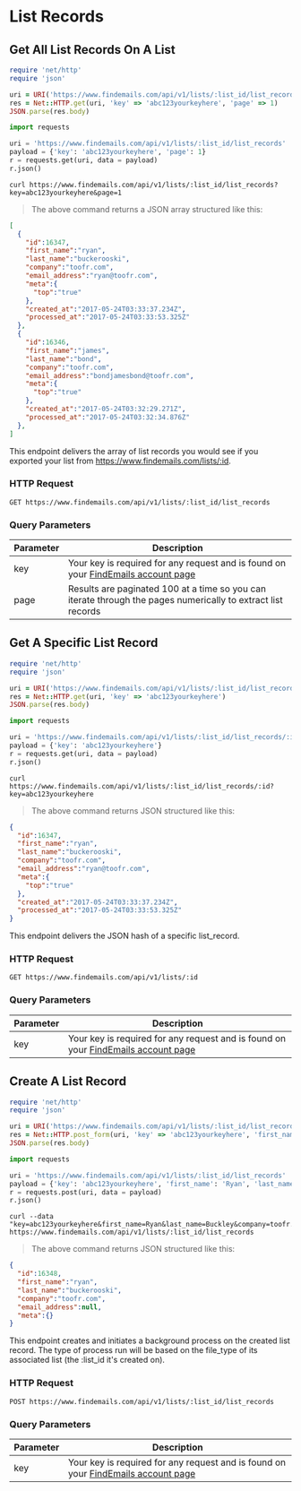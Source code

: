 # List Records

## Get All List Records On A List

```ruby
require 'net/http'
require 'json'

uri = URI('https://www.findemails.com/api/v1/lists/:list_id/list_records')
res = Net::HTTP.get(uri, 'key' => 'abc123yourkeyhere', 'page' => 1)
JSON.parse(res.body)
```

```python
import requests

uri = 'https://www.findemails.com/api/v1/lists/:list_id/list_records'
payload = {'key': 'abc123yourkeyhere', 'page': 1}
r = requests.get(uri, data = payload)
r.json()
```

```shell
curl https://www.findemails.com/api/v1/lists/:list_id/list_records?key=abc123yourkeyhere&page=1
```

> The above command returns a JSON array structured like this:

```json
[
  {
    "id":16347, 
    "first_name":"ryan", 
    "last_name":"buckerooski",
    "company":"toofr.com",
    "email_address":"ryan@toofr.com",
    "meta":{
      "top":"true"
    },
    "created_at":"2017-05-24T03:33:37.234Z",
    "processed_at":"2017-05-24T03:33:53.325Z"
  },
  {
    "id":16346,
    "first_name":"james",
    "last_name":"bond",
    "company":"toofr.com",
    "email_address":"bondjamesbond@toofr.com",
    "meta":{
      "top":"true"
    },
    "created_at":"2017-05-24T03:32:29.271Z",
    "processed_at":"2017-05-24T03:32:34.876Z"
  },
]
```

This endpoint delivers the array of list records you would see if you exported your list from https://www.findemails.com/lists/:id.

### HTTP Request

`GET https://www.findemails.com/api/v1/lists/:list_id/list_records`

### Query Parameters

Parameter | Description
--------- | -----------
key | Your key is required for any request and is found on your [FindEmails account page](https://www.findemails.com/account)
page | Results are paginated 100 at a time so you can iterate through the pages numerically to extract list records

## Get A Specific List Record

```ruby
require 'net/http'
require 'json'

uri = URI('https://www.findemails.com/api/v1/lists/:list_id/list_records/:id')
res = Net::HTTP.get(uri, 'key' => 'abc123yourkeyhere')
JSON.parse(res.body)
```

```python
import requests

uri = 'https://www.findemails.com/api/v1/lists/:list_id/list_records/:id'
payload = {'key': 'abc123yourkeyhere'}
r = requests.get(uri, data = payload)
r.json()
```

```shell
curl https://www.findemails.com/api/v1/lists/:list_id/list_records/:id?key=abc123yourkeyhere
```

> The above command returns JSON structured like this:

```json
{
  "id":16347, 
  "first_name":"ryan", 
  "last_name":"buckerooski",
  "company":"toofr.com",
  "email_address":"ryan@toofr.com",
  "meta":{
    "top":"true"
  },
  "created_at":"2017-05-24T03:33:37.234Z",
  "processed_at":"2017-05-24T03:33:53.325Z"
}
```

This endpoint delivers the JSON hash of a specific list_record.

### HTTP Request

`GET https://www.findemails.com/api/v1/lists/:id`

### Query Parameters

Parameter | Description
--------- | -----------
key | Your key is required for any request and is found on your [FindEmails account page](https://www.findemails.com/account)

## Create A List Record

```ruby
require 'net/http'
require 'json'

uri = URI('https://www.findemails.com/api/v1/lists/:list_id/list_records')
res = Net::HTTP.post_form(uri, 'key' => 'abc123yourkeyhere', 'first_name' => 'Ryan', 'last_name' => 'Buckley', 'company' => 'toofr.com')
JSON.parse(res.body)
```

```python
import requests

uri = 'https://www.findemails.com/api/v1/lists/:list_id/list_records'
payload = {'key': 'abc123yourkeyhere', 'first_name': 'Ryan', 'last_name': 'Buckley', 'company': 'toofr.com'}
r = requests.post(uri, data = payload)
r.json()
```

```shell
curl --data "key=abc123yourkeyhere&first_name=Ryan&last_name=Buckley&company=toofr.com" https://www.findemails.com/api/v1/lists/:list_id/list_records
```

> The above command returns JSON structured like this:

```json
{
  "id":16348,
  "first_name":"ryan",
  "last_name":"buckerooski",
  "company":"toofr.com",
  "email_address":null,
  "meta":{}
}
```

This endpoint creates and initiates a background process on the created list record. The type of process run will be based on the file_type of its associated list (the :list_id it's created on). 

### HTTP Request

`POST https://www.findemails.com/api/v1/lists/:list_id/list_records`

### Query Parameters

Parameter | Description
--------- | -----------
key | Your key is required for any request and is found on your [FindEmails account page](https://www.findemails.com/account)
